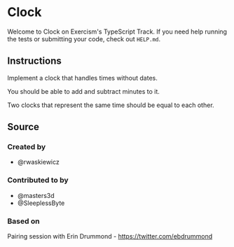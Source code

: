 # Clock

Welcome to Clock on Exercism's TypeScript Track.
If you need help running the tests or submitting your code, check out `HELP.md`.

## Instructions

Implement a clock that handles times without dates.

You should be able to add and subtract minutes to it.

Two clocks that represent the same time should be equal to each other.

## Source

### Created by

- @rwaskiewicz

### Contributed to by

- @masters3d
- @SleeplessByte

### Based on

Pairing session with Erin Drummond - <https://twitter.com/ebdrummond>

